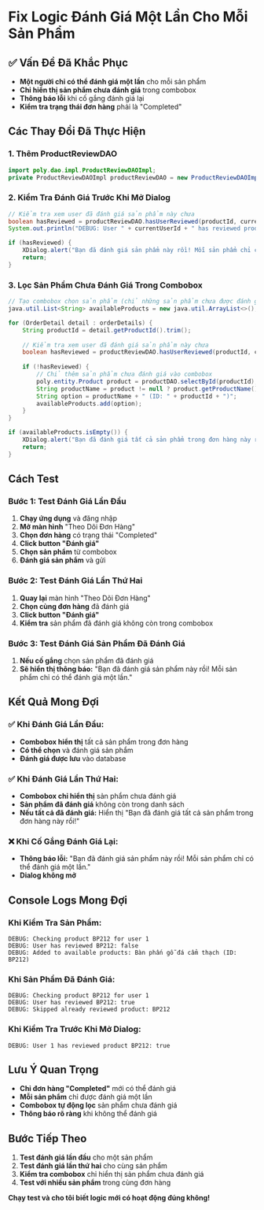# Fix Logic Đánh Giá Một Lần Cho Mỗi Sản Phẩm

## ✅ Vấn Đề Đã Khắc Phục
- **Một người chỉ có thể đánh giá một lần** cho mỗi sản phẩm
- **Chỉ hiển thị sản phẩm chưa đánh giá** trong combobox
- **Thông báo lỗi** khi cố gắng đánh giá lại
- **Kiểm tra trạng thái đơn hàng** phải là "Completed"

## Các Thay Đổi Đã Thực Hiện

### 1. **Thêm ProductReviewDAO**
```java
import poly.dao.impl.ProductReviewDAOImpl;
private ProductReviewDAOImpl productReviewDAO = new ProductReviewDAOImpl();
```

### 2. **Kiểm Tra Đánh Giá Trước Khi Mở Dialog**
```java
// Kiểm tra xem user đã đánh giá sản phẩm này chưa
boolean hasReviewed = productReviewDAO.hasUserReviewed(productId, currentUserId);
System.out.println("DEBUG: User " + currentUserId + " has reviewed product " + productId + ": " + hasReviewed);

if (hasReviewed) {
    XDialog.alert("Bạn đã đánh giá sản phẩm này rồi! Mỗi sản phẩm chỉ có thể đánh giá một lần.");
    return;
}
```

### 3. **Lọc Sản Phẩm Chưa Đánh Giá Trong Combobox**
```java
// Tạo combobox chọn sản phẩm (chỉ những sản phẩm chưa được đánh giá)
java.util.List<String> availableProducts = new java.util.ArrayList<>();

for (OrderDetail detail : orderDetails) {
    String productId = detail.getProductId().trim();
    
    // Kiểm tra xem user đã đánh giá sản phẩm này chưa
    boolean hasReviewed = productReviewDAO.hasUserReviewed(productId, currentUserId);
    
    if (!hasReviewed) {
        // Chỉ thêm sản phẩm chưa đánh giá vào combobox
        poly.entity.Product product = productDAO.selectById(productId);
        String productName = product != null ? product.getProductName() : productId;
        String option = productName + " (ID: " + productId + ")";
        availableProducts.add(option);
    }
}

if (availableProducts.isEmpty()) {
    XDialog.alert("Bạn đã đánh giá tất cả sản phẩm trong đơn hàng này rồi!");
    return;
}
```

## Cách Test

### Bước 1: Test Đánh Giá Lần Đầu
1. **Chạy ứng dụng** và đăng nhập
2. **Mở màn hình** "Theo Dõi Đơn Hàng"
3. **Chọn đơn hàng** có trạng thái "Completed"
4. **Click button "Đánh giá"**
5. **Chọn sản phẩm** từ combobox
6. **Đánh giá sản phẩm** và gửi

### Bước 2: Test Đánh Giá Lần Thứ Hai
1. **Quay lại** màn hình "Theo Dõi Đơn Hàng"
2. **Chọn cùng đơn hàng** đã đánh giá
3. **Click button "Đánh giá"**
4. **Kiểm tra** sản phẩm đã đánh giá không còn trong combobox

### Bước 3: Test Đánh Giá Sản Phẩm Đã Đánh Giá
1. **Nếu cố gắng** chọn sản phẩm đã đánh giá
2. **Sẽ hiển thị thông báo:** "Bạn đã đánh giá sản phẩm này rồi! Mỗi sản phẩm chỉ có thể đánh giá một lần."

## Kết Quả Mong Đợi

### ✅ Khi Đánh Giá Lần Đầu:
- **Combobox hiển thị** tất cả sản phẩm trong đơn hàng
- **Có thể chọn** và đánh giá sản phẩm
- **Đánh giá được lưu** vào database

### ✅ Khi Đánh Giá Lần Thứ Hai:
- **Combobox chỉ hiển thị** sản phẩm chưa đánh giá
- **Sản phẩm đã đánh giá** không còn trong danh sách
- **Nếu tất cả đã đánh giá:** Hiển thị "Bạn đã đánh giá tất cả sản phẩm trong đơn hàng này rồi!"

### ❌ Khi Cố Gắng Đánh Giá Lại:
- **Thông báo lỗi:** "Bạn đã đánh giá sản phẩm này rồi! Mỗi sản phẩm chỉ có thể đánh giá một lần."
- **Dialog không mở**

## Console Logs Mong Đợi

### Khi Kiểm Tra Sản Phẩm:
```
DEBUG: Checking product BP212 for user 1
DEBUG: User has reviewed BP212: false
DEBUG: Added to available products: Bàn phấn gỗ đá cẩm thạch (ID: BP212)
```

### Khi Sản Phẩm Đã Đánh Giá:
```
DEBUG: Checking product BP212 for user 1
DEBUG: User has reviewed BP212: true
DEBUG: Skipped already reviewed product: BP212
```

### Khi Kiểm Tra Trước Khi Mở Dialog:
```
DEBUG: User 1 has reviewed product BP212: true
```

## Lưu Ý Quan Trọng
- **Chỉ đơn hàng "Completed"** mới có thể đánh giá
- **Mỗi sản phẩm** chỉ được đánh giá một lần
- **Combobox tự động lọc** sản phẩm chưa đánh giá
- **Thông báo rõ ràng** khi không thể đánh giá

## Bước Tiếp Theo
1. **Test đánh giá lần đầu** cho một sản phẩm
2. **Test đánh giá lần thứ hai** cho cùng sản phẩm
3. **Kiểm tra combobox** chỉ hiển thị sản phẩm chưa đánh giá
4. **Test với nhiều sản phẩm** trong cùng đơn hàng

**Chạy test và cho tôi biết logic mới có hoạt động đúng không!**

